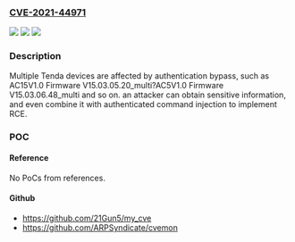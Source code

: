 ### [CVE-2021-44971](https://cve.mitre.org/cgi-bin/cvename.cgi?name=CVE-2021-44971)
![](https://img.shields.io/static/v1?label=Product&message=n%2Fa&color=blue)
![](https://img.shields.io/static/v1?label=Version&message=n%2Fa&color=blue)
![](https://img.shields.io/static/v1?label=Vulnerability&message=n%2Fa&color=brighgreen)

### Description

Multiple Tenda devices are affected by authentication bypass, such as AC15V1.0 Firmware V15.03.05.20_multi?AC5V1.0 Firmware V15.03.06.48_multi and so on. an attacker can obtain sensitive information, and even combine it with authenticated command injection to implement RCE.

### POC

#### Reference
No PoCs from references.

#### Github
- https://github.com/21Gun5/my_cve
- https://github.com/ARPSyndicate/cvemon

